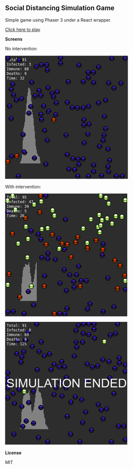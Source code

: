 Social Distancing Simulation Game
-------------------------------

Simple game using Phaser 3 under a React wrapper.

[Click here to play](https://cristianszwarc.github.io/distancing/)

**Screens**

No intervention:

![List](screens/no_intervention.png)

With intervention:

![Form](screens/with_intervention.png)

![Fetch simulation](screens/with_intervention_finished.png)

**License**

MIT
